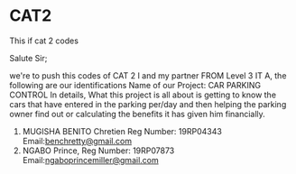 # CAT2
 This if cat 2 codes

Salute Sir;

we're to push this codes of CAT 2 I and my partner FROM Level 3 IT A, the following are our identifications
Name of our Project: CAR PARKING CONTROL
In details, What this project is all about is getting to know the cars that have entered in the 
parking per/day and then helping the parking owner find out or calculating the benefits it has given him financially.

1. MUGISHA BENITO Chretien  Reg Number: 19RP04343  Email:benchretty@gmail.com
3. NGABO Prince,            Reg Number: 19RP07873  Email:ngaboprincemiller@gmail.com
